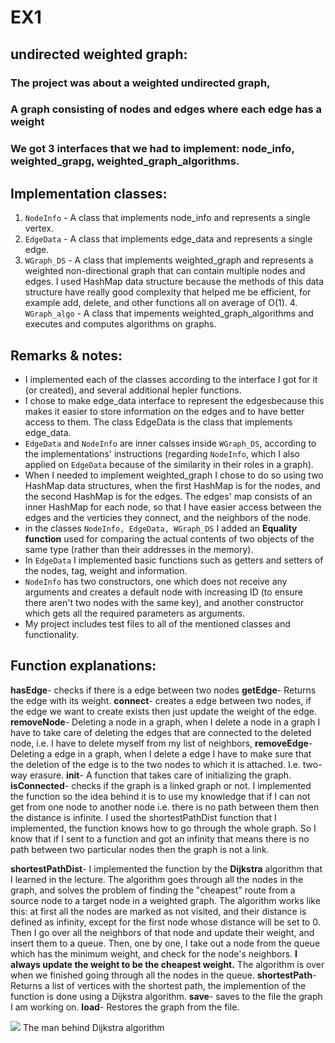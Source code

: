 # EX1
## undirected  weighted graph:
### The project was about a weighted undirected graph,
 ### A graph consisting of nodes and edges where each edge has a weight
### We got 3 interfaces that we had to implement: node_info, weighted_grapg, weighted_graph_algorithms.

## Implementation classes:

 1. `NodeInfo` - A class that implements node_info and represents a single vertex.
 2. `EdgeData` - A class that implements edge_data and represents a single edge.
 3. `WGraph_DS` - A class that implements weighted_graph and represents a weighted non-directional graph that can contain multiple nodes and edges. I used HashMap data structure because the methods of this data structure have really good complexity that helped me be efficient, for example add, delete, and other functions all on average of O(1).
    4. `WGraph_algo` - A class that impements weighted_graph_algorithms and executes and computes algorithms on graphs.
    

## Remarks & notes:

 - I implemented each of the classes according to the interface I got for it (or created), and several additional hepler functions.
 - I chose to make edge_data interface to represent the edgesbecause this makes it easier to store information on the edges and to have better access to them. The class EdgeData is the class that implements edge_data.
 - `EdgeData` and `NodeInfo` are inner calsses inside `WGraph_DS`, according to the implementations' instructions (regarding `NodeInfo`, which I also applied on `EdgeData` because of the similarity in their roles in a graph).
 - When I needed to implement weighted_graph I chose to do so using two HashMap data structures, when the first HashMap is for the nodes, and the second HashMap is for the edges. The edges' map consists of an inner HashMap for each node, so that I have easier access between the edges and the verticies they connect, and the neighbors of the node.
 - in the classes `NodeInfo, EdgeData, WGraph_DS` I added an **Equality function** used for comparing the actual contents of two objects of the same type (rather than their addresses in the memory).
 - In `EdgeData` I implemented basic functions such as getters and setters of the nodes, tag, weight and information.
 - `NodeInfo` has two constructors, one which does not receive any arguments and creates a default node with increasing ID (to ensure there aren't two nodes with the same key), and another constructor which gets all the required parameters as arguments.
 - My project includes test files to all of the mentioned classes and functionality.
## Function explanations:

**hasEdge**- checks if there is a edge between two nodes
**getEdge**- Returns the edge with its weight.
**connect**- creates a edge between two nodes, if the edge we want to create exists then just update the weight of the edge.
**removeNode**- Deleting a node in a graph, when I delete a node in a graph I have to take care of deleting the edges that are connected to the deleted node, i.e. I have to delete myself from my list of neighbors,
**removeEdge**- Deleting a edge in a graph, when I delete a edge I have to make sure that the deletion of the edge is to the two nodes to which it is attached. I.e. two-way erasure.
**init**- A function that takes care of initializing the graph.
**isConnected**- checks if the graph is a linked graph or not. I implemented the function so the idea behind it is to use my knowledge that  if I can not get from one node to another node i.e. there is no path between them then the distance is infinite.
I used the shortestPathDist function that I implemented, the function knows how to go through the whole graph. So I know that if I sent to a function and got an infinity that means there is no path between two particular nodes then the graph is not a link.

**shortestPathDist**- I implemented the function by the **Dijkstra** algorithm that I learned in the lecture. The algorithm goes through all the nodes in the graph, and solves the problem of finding the "cheapest" route from a source node to a target node in a weighted graph.
The algorithm works like this: at first all the nodes are marked as not visited, and their distance is defined as infinity, except for the first node whose distance will be set to 0. Then I go over all the neighbors of that node and update their weight, and insert them to a queue.
Then, one by one, I take out a node from the queue which has the minimum weight, and check for the node's neighbors. **I always update the weight to be the cheapest weight.**
The algorithm is over when we finished going through all the nodes in the queue.
**shortestPath**- Returns a list of vertices with the shortest path, the implemention of the function is done using a Dijkstra algorithm.
**save**- saves to the file the graph I am working on.
**load**- Restores the graph from the file.





![](https://upload.wikimedia.org/wikipedia/commons/thumb/d/d9/Edsger_Wybe_Dijkstra.jpg/300px-Edsger_Wybe_Dijkstra.jpg)
The man behind Dijkstra algorithm
